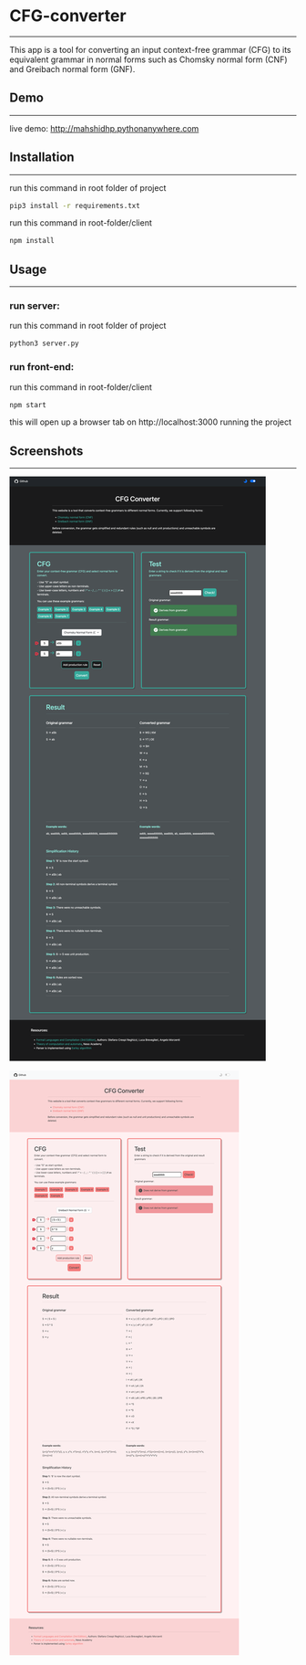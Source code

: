 # CFG-converter
<hr>
This app is a tool for converting an input context-free grammar (CFG) to its
equivalent grammar in normal forms such as Chomsky normal form (CNF) and Greibach normal form (GNF).


## Demo
<hr>

live demo: http://mahshidhp.pythonanywhere.com

## Installation
<hr>

run this command in root folder of project
```bash
pip3 install -r requirements.txt
```
run this command in root-folder/client 
```bash
npm install
```

## Usage
<hr>

### run server:
run this command in root folder of project
```bash
python3 server.py
```

### run front-end:
run this command in root-folder/client 
```bash
npm start
```
this will open up a browser tab on http://localhost:3000 running the project

## Screenshots
<hr>

![](images/screencapture-mahshidhp-pythonanywhere-2023-01-16-17_52_15.png)


![](images/screencapture-mahshidhp-pythonanywhere-2023-01-16-17_53_09.png)
